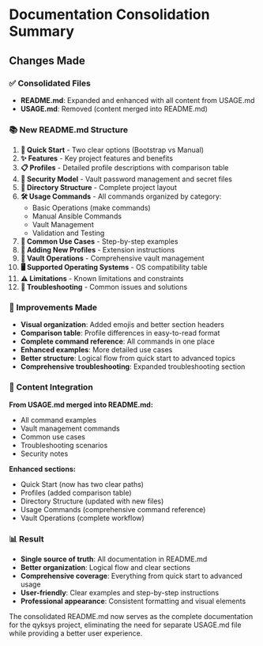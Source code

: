 # Documentation Consolidation Summary

## Changes Made

### ✅ Consolidated Files
- **README.md**: Expanded and enhanced with all content from USAGE.md
- **USAGE.md**: Removed (content merged into README.md)

### 📚 New README.md Structure

1. **🚀 Quick Start** - Two clear options (Bootstrap vs Manual)
2. **✨ Features** - Key project features and benefits
3. **📋 Profiles** - Detailed profile descriptions with comparison table
4. **🔐 Security Model** - Vault password management and secret files
5. **📁 Directory Structure** - Complete project layout
6. **🛠️ Usage Commands** - All commands organized by category:
   - Basic Operations (make commands)
   - Manual Ansible Commands
   - Vault Management
   - Validation and Testing
7. **🎯 Common Use Cases** - Step-by-step examples
8. **🔧 Adding New Profiles** - Extension instructions
9. **🔄 Vault Operations** - Comprehensive vault management
10. **🖥️ Supported Operating Systems** - OS compatibility table
11. **⚠️ Limitations** - Known limitations and constraints
12. **🐛 Troubleshooting** - Common issues and solutions

### 🎨 Improvements Made

- **Visual organization**: Added emojis and better section headers
- **Comparison table**: Profile differences in easy-to-read format
- **Complete command reference**: All commands in one place
- **Enhanced examples**: More detailed use cases
- **Better structure**: Logical flow from quick start to advanced topics
- **Comprehensive troubleshooting**: Expanded troubleshooting section

### 🔗 Content Integration

**From USAGE.md merged into README.md:**
- All command examples
- Vault management commands
- Common use cases
- Troubleshooting scenarios
- Security notes

**Enhanced sections:**
- Quick Start (now has two clear paths)
- Profiles (added comparison table)
- Directory Structure (updated with new files)
- Usage Commands (comprehensive command reference)
- Vault Operations (complete workflow)

### 📊 Result

- **Single source of truth**: All documentation in README.md
- **Better organization**: Logical flow and clear sections
- **Comprehensive coverage**: Everything from quick start to advanced usage
- **User-friendly**: Clear examples and step-by-step instructions
- **Professional appearance**: Consistent formatting and visual elements

The consolidated README.md now serves as the complete documentation for the qyksys project, eliminating the need for separate USAGE.md file while providing a better user experience.
